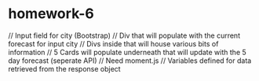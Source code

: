 # homework-6
// Input field for city (Bootstrap)
// Div that will populate with the current forecast for input city
    // Divs inside that will house various bits of information
// 5 Cards will populate underneath that will update with the 5 day forecast (seperate API)
// Need moment.js
// Variables defined for data retrieved from the response object